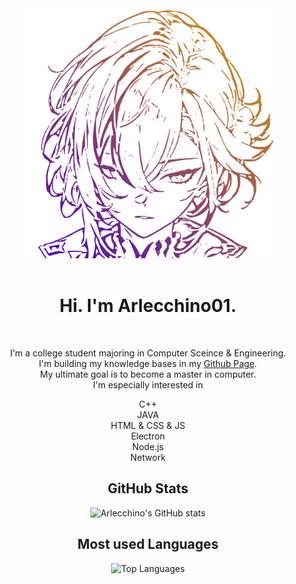 <div align="center">
	<img src="arlecchino3.svg" width="400" alt="welcome to my github profile">
	<br>
	<br>
</div>
<div align="center" class="all">

<h1 align="center">Hi. I'm Arlecchino01. </h1><br>
<div class="a"><p style="line-height=200%;">I'm a college student majoring in Computer Sceince & Engineering.<br>
I'm building my knowledge bases in my <a href="https://arlecchino01.github.io/" target = "_blank" title = "arlecchino01.github.io">Github Page</a>.<br>
My ultimate goal is to become a master in computer.<br>
I'm especially interested in </p></div>
C++<br>
JAVA<br>
HTML & CSS & JS<br>
Electron<br>
Node.js<br>
Network<br>

## GitHub Stats

![Arlecchino's GitHub stats](https://github-readme-stats.vercel.app/api?username=Arlecchino01&show_icons=true&theme=radical)

## Most used Languages

![Top Languages](https://github-readme-stats.vercel.app/api/top-langs/?username=Arlecchino01&layout=compact&theme=highcontrast)

</div>
  
  


<!---
Arlecchino01/Arlecchino01 is a ✨ special ✨ repository because its `README.md` (this file) appears on your GitHub profile.
You can click the Preview link to take a look at your changes.
--->
